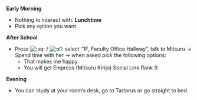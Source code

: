 **Early Morning**

- Nothing to interact with.
  **Lunchtime**
- Pick any option you want.

**After School**

- Press ![:sq:](/assets/square.png) / ![:x1:](/assets/x1.png) select “1F, Faculty Office Hallway”, talk to Mitsuru -> Spend time with her -> when asked pick the following options:
  - That makes me happy.
  - You will get Empress (Mitsuru Kirijo) Social Link Rank 9.

**Evening**

- You can study at your room’s desk, go to Tartarus or go straight to bed.
